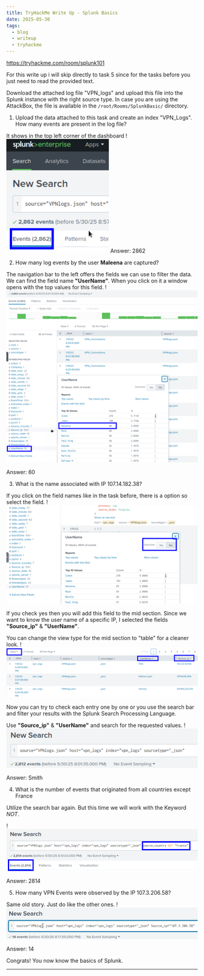 ```yaml
---
title: TryHackMe Write Up - Splunk Basics
date: 2025-05-30
tags:
  - blog
  - writeup
  - tryhackme
---
```


https://tryhackme.com/room/splunk101

For this write up i will skip directly to task 5 since for the tasks before you just need to read the provided text.

Download the attached log file "VPN_logs" and upload this file into the Splunk instance with the right source type.
In case you are using the AttackBox, the file is available in the `/root/Rooms/SplunkBasic/` directory.

1. Upload the data attached to this task and create an index "VPN_Logs". How many events are present in the log file?

It shows in the top left corner of the dashboard
!![Image Description](/images/Splunk1.png)
Answer: 2862

2. How many log events by the user **Maleena** are captured?

The navigation bar to the left offers the fields we can use to filter the data. We can find the field name **"UserName"**. When you click on it a window opens with the top values for this field.
!![Image Description](/images/Splunk2.png)

Answer: 60

3. What is the name associated with IP 107.14.182.38?

If you click on the field names like in the task before, there is a option so select the field.
!![Image Description](/images/Splunk3.png)

If you check yes then you will add this field to the mid section. Since we want to know the user name of a specific IP, I selected the fields **"Source_ip"** & **"UserName"**.

You can change the view type for the mid section to "table" for a cleaner look.
!![Image Description](/images/Splunk4.png)

Now you can try to check each entry one by one or you use the search bar and filter your results with the Splunk Search Processing Language.

Use **"Source_ip"** & **"UserName"** and search for the requested values.
!![Image Description](/images/Splunk5.png)

Answer: Smith

4. What is the number of events that originated from all countries except France

Utilize the search bar again. But this time we will work with the Keyword *NOT*.

!![Image Description](/images/Splunk6.png)

Answer: 2814

5. How many VPN Events were observed by the IP 107.3.206.58?

Same old story. Just do like the other ones.
!![Image Description](/images/Splunk7.png)

Answer: 14

Congrats! You now know the basics of Splunk. 

---
